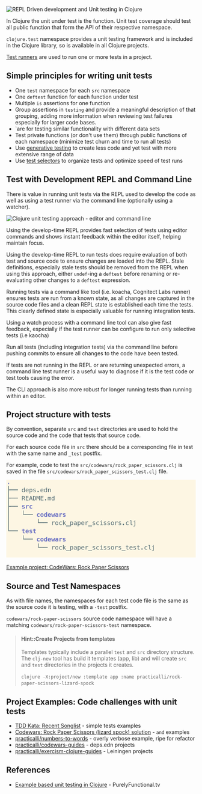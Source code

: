 ![REPL Driven development and Unit testing in Clojure](https://raw.githubusercontent.com/practicalli/graphic-design/live/repl-tdd-flow.png)

In Clojure the unit under test is the function.  Unit test coverage should test all public function that form the API of their respective namespace.

`clojure.test` namespace provides a unit testing framework and is included in the Clojure library, so is available in all Clojure projects.

[Test runners](/testing/test-runners/) are used to run one or more tests in a project.


## Simple principles for writing unit tests
* One `test` namespace for each `src` namespace
* One `deftest` function for each function under test
* Multiple `is` assertions for one function
* Group assertions in `testing` and provide a meaningful description of that grouping, adding more information when reviewing test failures especially for larger code bases.
* `are for testing similar functionality with different data sets
* Test private functions (or don't use them) through public functions of each namespace (minimize test churn and time to run all tests)
* Use [generative testing](/clojure-spec/) to create less code and yet test with more extensive range of data
* Use [test selectors](test-selectors.md) to organize tests and optimize speed of test runs


## Test with Development REPL and Command Line

There is value in running unit tests via the REPL used to develop the code as well as using a test runner via the command line (optionally using a watcher).

![Clojure unit testing approach - editor and command line](https://raw.githubusercontent.com/practicalli/graphic-design/live/clojure/clojure-testing-approach.png)

Using the develop-time REPL provides fast selection of tests using editor commands and shows instant feedback  within the editor itself, helping maintain focus.

Using the develop-time REPL to run tests does require evaluation of both test and source code to ensure changes are loaded into the REPL.  Stale definitions, especially stale tests should be removed from the REPL when using this approach, either `undef`-ing a `deftest` before renaming or re-evaluating other changes to a `deftest` expression.

Running tests via a command like tool (i.e. koacha, Cognitect Labs runner) ensures tests are run from a known state, as all changes are captured in the source code files and a clean REPL state is established each time the tests. This clearly defined state is especially valuable for running integration tests.

Using a watch process with a command line tool can also give fast feedback, especially if the test runner can be configure to run only selective tests (i.e kaocha)

Run all tests (including integration tests) via the command line before pushing commits to ensure all changes to the code have been tested.

If tests are not running in the REPL or are returning unexpected errors, a command line test runner is a useful way to diagnose if it is the test code or test tools causing the error.

The CLI approach is also more robust for longer running tests than running within an editor.



## Project structure with tests
By convention, separate `src` and `test` directories are used to hold the source code and the code that tests that source code.

For each source code file in `src` there should be a corresponding file in test with the same name and `_test` postfix.

For example, code to test the `src/codewars/rock_paper_scissors.clj` is saved in the file `src/codewars/rock_paper_scissors_test.clj` file.

![Clojure project structure - src and test branches](/images/clojure-project-structure-src-test-tree.png)

[Example project: CodeWars: Rock Paper Scissors](https://github.com/practicalli/codewars-guides/tree/develop/rock-paper-scissors)

## Source and Test Namespaces
As with file names, the namespaces for each test code file is the same as the source code it is testing, with a `-test` postfix.

`codewars/rock-paper-scissors` source code namespace will have a matching `codewars/rock-paper-scissors-test` namespace.

> #### Hint::Create Projects from templates
> Templates typically include a parallel `test` and `src` directory structure.  The `clj-new` tool has build it templates (app, lib) and will create `src` and `test` directories in the projects it creates.
>
> `clojure -X:project/new :template app :name practicalli/rock-paper-scissors-lizard-spock`

<!-- TODO: clj-new - does this add a test namespace if you add a src namesspace to an existing project? -->

## Project Examples: Code challenges with unit tests
* [TDD Kata: Recent Songlist](/simple-projects/tdd-kata/recent-songlist.md) - simple tests examples
* [Codewars: Rock Paper Scissors (lizard spock) solution](https://github.com/practicalli/codewars-guides/tree/develop/rock-paper-scissors) - `and` examples
* [practicalli/numbers-to-words](https://github.com/practicalli/numbers-to-words) - overly verbose example, ripe for refactor
* [practicalli/codewars-guides](https://github.com/practicalli/codewars-guides) - deps.edn projects
* [practicalli/exercism-clojure-guides](https://github.com/practicalli/exercism-clojure-guides) - Leiningen projects


## References
* [Example based unit testing in Clojure](https://purelyfunctional.tv/mini-guide/example-based-unit-testing-in-clojure/) - PurelyFunctional.tv
